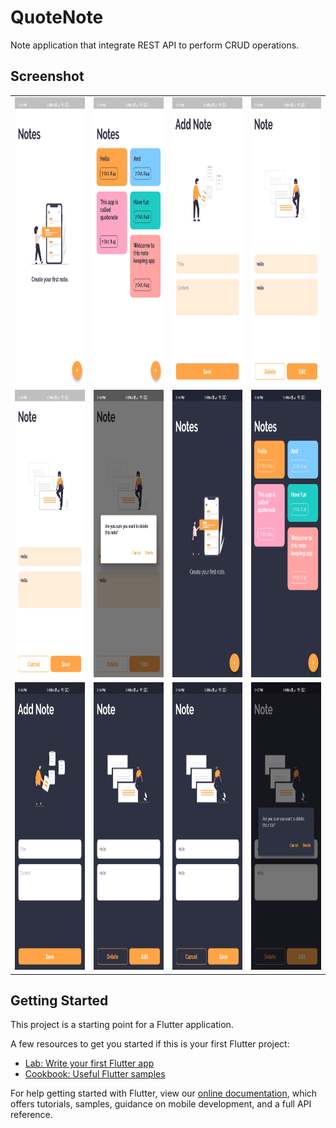 # QuoteNote

Note application that integrate REST API to perform CRUD operations.

## Screenshot
<table>
<tr>
  <td><img src="https://github.com/himanshugarg08/flutter_notes_rest_api/blob/main/screenshots/1.jpg" width=216 height=460 padding = "20"/></td>
  <td><img src="https://github.com/himanshugarg08/flutter_notes_rest_api/blob/main/screenshots/2.jpg" width=216 height=460 padding = "20"/></td>
  <td><img src="https://github.com/himanshugarg08/flutter_notes_rest_api/blob/main/screenshots/3.jpg" width=216 height=460 padding = "20"/></td>
  <td><img src="https://github.com/himanshugarg08/flutter_notes_rest_api/blob/main/screenshots/4.jpg" width=216 height=460 padding = "20"/></td>
</tr>
<tr>
  <td><img src="https://github.com/himanshugarg08/flutter_notes_rest_api/blob/main/screenshots/5.jpg" width=216 height=460 padding = "20"/></td>
  <td><img src="https://github.com/himanshugarg08/flutter_notes_rest_api/blob/main/screenshots/6.jpg" width=216 height=460 padding = "20"/></td>
  <td><img src="https://github.com/himanshugarg08/flutter_notes_rest_api/blob/main/screenshots/11.jpg" width=216 height=460 padding = "20"/></td>
  <td><img src="https://github.com/himanshugarg08/flutter_notes_rest_api/blob/main/screenshots/22.jpg" width=216 height=460 padding = "20"/></td>
</tr>
  <tr>
  <td><img src="https://github.com/himanshugarg08/flutter_notes_rest_api/blob/main/screenshots/33.jpg" width=216 height=460 padding = "20"/></td>
  <td><img src="https://github.com/himanshugarg08/flutter_notes_rest_api/blob/main/screenshots/44.jpg" width=216 height=460 padding = "20"/></td>
  <td><img src="https://github.com/himanshugarg08/flutter_notes_rest_api/blob/main/screenshots/55.jpg" width=216 height=460 padding = "20"/></td>
  <td><img src="https://github.com/himanshugarg08/flutter_notes_rest_api/blob/main/screenshots/66.jpg" width=216 height=460 padding = "20"/></td>
</tr>
</table>

## Getting Started

This project is a starting point for a Flutter application.

A few resources to get you started if this is your first Flutter project:

- [Lab: Write your first Flutter app](https://flutter.dev/docs/get-started/codelab)
- [Cookbook: Useful Flutter samples](https://flutter.dev/docs/cookbook)

For help getting started with Flutter, view our
[online documentation](https://flutter.dev/docs), which offers tutorials,
samples, guidance on mobile development, and a full API reference.
